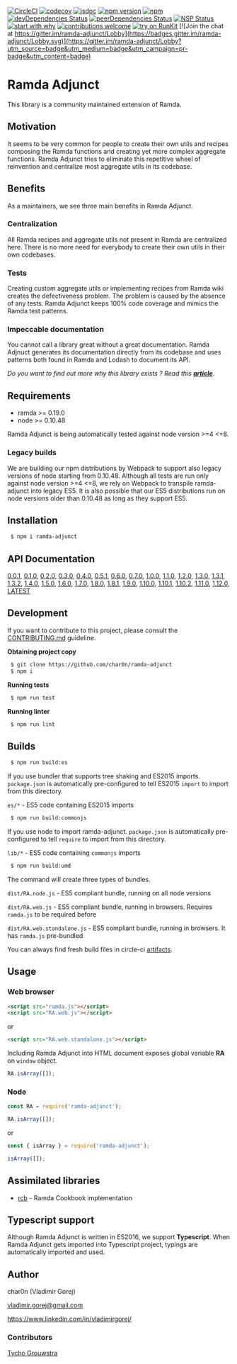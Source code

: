 [![CircleCI](https://circleci.com/gh/char0n/ramda-adjunct.svg?style=svg)](https://circleci.com/gh/char0n/ramda-adjunct)
[![codecov](https://codecov.io/gh/char0n/ramda-adjunct/branch/master/graph/badge.svg)](https://codecov.io/gh/char0n/ramda-adjunct)
[![jsdoc](https://img.shields.io/badge/docs-100%25-green.svg)](https://char0n.github.io/ramda-adjunct/)
[![npm version](https://badge.fury.io/js/ramda-adjunct.svg)](https://www.npmjs.com/package/ramda-adjunct)
[![npm](https://img.shields.io/npm/dm/ramda-adjunct.svg)](https://www.npmjs.com/package/ramda-adjunct)
[![devDependencies Status](https://david-dm.org/char0n/ramda-adjunct/dev-status.svg)](https://david-dm.org/char0n/ramda-adjunct?type=dev)
[![peerDependencies Status](https://david-dm.org/char0n/ramda-adjunct/peer-status.svg)](https://david-dm.org/char0n/ramda-adjunct?type=peer)
[![NSP Status](https://nodesecurity.io/orgs/mortality/projects/70e819a7-1551-4973-801e-0315fed21068/badge)](https://nodesecurity.io/orgs/mortality/projects/70e819a7-1551-4973-801e-0315fed21068)
[![start with why](https://img.shields.io/badge/start%20with-why%3F-brightgreen.svg?style=flat)](https://www.linkedin.com/pulse/ramda-adjunct-vladim%C3%ADr-gorej)
[![contributions welcome](https://img.shields.io/badge/contributions-welcome-brightgreen.svg?style=flat)](https://github.com/char0n/ramda-adjunct/issues)
[![try on RunKit](https://img.shields.io/badge/try%20on-RunKit-brightgreen.svg?style=flat)](https://npm.runkit.com/ramda-adjunct)
[![Join the chat at https://gitter.im/ramda-adjunct/Lobby](https://badges.gitter.im/ramda-adjunct/Lobby.svg)](https://gitter.im/ramda-adjunct/Lobby?utm_source=badge&utm_medium=badge&utm_campaign=pr-badge&utm_content=badge)

# Ramda Adjunct

This library is a community maintained extension of Ramda.

## Motivation

It seems to be very common for people to create their own utils and recipes composing
the Ramda functions and creating yet more complex aggregate functions. 
Ramda Adjunct tries to eliminate this repetitive wheel of reinvention
and centralize most aggregate utils in its codebase.

## Benefits

As a maintainers, we see three main benefits in Ramda Adjunct. 
 
### Centralization

All Ramda recipes and aggregate utils not present in Ramda are centralized here.
There is no more need for everybody to create their own utils in their own 
codebases.
 
### Tests

Creating custom aggregate utils or implementing recipes from Ramda wiki creates 
the defectiveness problem. The problem is caused by the absence of any tests.
Ramda Adjunct keeps 100% code coverage and mimics the Ramda test patterns.

### Impeccable documentation

You cannot call a library great without a great documentation. Ramda Adjnuct generates
its documentation directly from its codebase and uses patterns both found in Ramda and Lodash to document its API.

_Do you want to find out more why this library exists ? Read this [**article**](https://www.linkedin.com/pulse/ramda-adjunct-vladim%C3%ADr-gorej)._

## Requirements

 - ramda >= 0.19.0
 - node >= 0.10.48
 
Ramda Adjunct is being automatically tested against node version >=4 <=8.

### Legacy builds

We are building our npm distributions by Webpack to support also legacy versions of node starting from 0.10.48. 
Although all tests are run only against node version >=4 <=8, we rely on Webpack to transpile ramda-adjunct
into legacy ES5. It is also possible that our ES5 distributions run on node versions older than 0.10.48 as
long as they support ES5. 
 
## Installation

```sh
 $ npm i ramda-adjunct
``` 

## API Documentation

 [0.0.1](https://char0n.github.io/ramda-adjunct/0.0.1), [0.1.0](https://char0n.github.io/ramda-adjunct/0.1.0), 
 [0.2.0](https://char0n.github.io/ramda-adjunct/0.2.0), [0.3.0](https://char0n.github.io/ramda-adjunct/0.3.0),
 [0.4.0](https://char0n.github.io/ramda-adjunct/0.4.0), [0.5.1](https://char0n.github.io/ramda-adjunct/0.5.1),
 [0.6.0](https://char0n.github.io/ramda-adjunct/0.6.0), [0.7.0](https://char0n.github.io/ramda-adjunct/0.7.0),
 [1.0.0](https://char0n.github.io/ramda-adjunct/1.0.0), [1.1.0](https://char0n.github.io/ramda-adjunct/1.1.0),
 [1.2.0](https://char0n.github.io/ramda-adjunct/1.2.0), [1.3.0](https://char0n.github.io/ramda-adjunct/1.3.0),
 [1.3.1](https://char0n.github.io/ramda-adjunct/1.3.1), [1.3.2](https://char0n.github.io/ramda-adjunct/1.3.2),
 [1.4.0](https://char0n.github.io/ramda-adjunct/1.4.0), [1.5.0](https://char0n.github.io/ramda-adjunct/1.5.0),
 [1.6.0](https://char0n.github.io/ramda-adjunct/1.6.0), [1.7.0](https://char0n.github.io/ramda-adjunct/1.7.0),
 [1.8.0](https://char0n.github.io/ramda-adjunct/1.8.0), [1.8.1](https://char0n.github.io/ramda-adjunct/1.8.1), 
 [1.9.0](https://char0n.github.io/ramda-adjunct/1.9.0), [1.10.0](https://char0n.github.io/ramda-adjunct/1.10.0), 
 [1.10.1](https://char0n.github.io/ramda-adjunct/1.10.1), [1.10.2](https://char0n.github.io/ramda-adjunct/1.10.2),
 [1.11.0](https://char0n.github.io/ramda-adjunct/1.11.0), [1.12.0](https://char0n.github.io/ramda-adjunct/1.12.0),
 [LATEST](https://char0n.github.io/ramda-adjunct)

## Development

If you want to contribute to this project, please consult the [CONTRIBUTING.md](https://github.com/char0n/ramda-adjunct/blob/master/CONTRIBUTING.md) 
guideline.

**Obtaining project copy**

```sh
 $ git clone https://github.com/char0n/ramda-adjunct
 $ npm i 
```

**Running tests**
```sh
 $ npm run test
```

**Running linter**
```sh
 $ npm run lint
```

## Builds

```sh
 $ npm run build:es
```

If you use bundler that supports tree shaking and ES2015 imports.
`package.json` is automatically pre-configured to tell ES2015 `import` to import from this directory.

`es/*` - ES5 code containing ES2015 imports 

```sh
 $ npm run build:commonjs
```

If you use node to import ramda-adjunct.
`package.json` is automatically pre-configured to tell `require` to import from this directory.

`lib/*` - ES5 code containing `commonjs` imports


```sh
 $ npm run build:umd
```

The command will create three types of bundles.

`dist/RA.node.js` - ES5 compliant bundle, running on all node versions

`dist/RA.web.js` - ES5 compliant bundle, running in browsers. Requires `ramda.js` to be required before 

`dist/RA.web.standalone.js` - ES5 compliant bundle, running in browsers. It has `ramda.js` pre-bundled

You can always find fresh build files in circle-ci [artifacts](https://circleci.com/gh/char0n/ramda-adjunct).

## Usage

### Web browser

```html
<script src="ramda.js"></script>
<script src="RA.web.js"></script>
```
or 
```html
<script src="RA.web.standalone.js"></script>
```

Including Ramda Adjunct into HTML document exposes global variable **RA** on `window` object.

```javascript
RA.isArray([]);
```

### Node

```javascript
const RA = require('ramda-adjunct');

RA.isArray([]);
```
or
```javascript
const { isArray } = require('ramda-adjunct');

isArray([]);
``` 

## Assimilated libraries

 - [rcb](https://github.com/enten/rcb) - Ramda Cookbook implementation 

## Typescript support

Although Ramda Adjunct is written in ES2016, we support **Typescript**. When Ramda Adjunct 
gets imported into Typescript project, typings are automatically imported and used.

## Author

 char0n (Vladimir Gorej)
 
 vladimir.gorej@gmail.com
 
 https://www.linkedin.com/in/vladimirgorej/
 
### Contributors
 
 [Tycho Grouwstra](https://github.com/tycho01)

